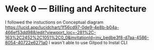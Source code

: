 # Week 0 — Billing and Architecture
I followed the instuctions on Conceptual diagram
https://lucid.app/lucidchart/1f56cd97-0de9-4e8b-b04a-466ef53dd988/edit?viewport_loc=-281%2C-163%2C2452%2C1051%2C0_0&invitationId=inv_bedbe3f8-d7aa-4586-8054-40722e6271a0
I wasn't able to use Gitpod to Instal CLI
